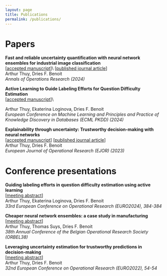 ```yaml
---
layout: page
title: Publications
permalink: /publications/
---
```


# Papers



**Fast and reliable uncertainty quantification with neural network ensembles for industrial image classification**\
\[[accepted manuscript](https://arxiv.org/abs/2403.10182)\]\ \[[published journal article](https://link.springer.com/article/10.1007/s10479-024-06440-4)\]\
Arthur Thuy, Dries F. Benoit\
_Annals of Operations Research (2024)_

**Active Learning to Guide Labeling Efforts for Question Difficulty Estimation**\
\[[accepted manuscript](https://arxiv.org/abs/2409.09258)\]\
<!-- \[[published journal article]()\]\ -->
Arthur Thuy, Ekaterina Loginova, Dries F. Benoit\
_European Conference on Machine Learning and Principles and Practice of Knowledge Discovery in Databases (ECML PKDD) (2024)_


**Explainability through uncertainty: Trustworthy decision-making with neural networks**\
\[[accepted manuscript](https://arxiv.org/abs/2403.10168)\] \[[published journal article](https://doi.org/10.1016/j.ejor.2023.09.009)\]\
Arthur Thuy, Dries F. Benoit\
_European Journal of Operational Research (EJOR) (2023)_

# Conference presentations

<!-- TODO: ORBEL 2025 presentation -->

**Guiding labeling efforts in question difficulty estimation using active learning**\
\[[meeting abstract](https://biblio.ugent.be/publication/01J3G6WY4A0S5BS5452R0B3Z1T)\]\
Arthur Thuy, Ekaterina Loginova, Dries F. Benoit\
_33rd European Conference on Operational Research (EURO2024), 384-384_

**Cheaper neural network ensembles: a case study in manufacturing**\
\[[meeting abstract](https://biblio.ugent.be/publication/01HPHGNCPPV2CBQPPK6BPN33A4)\]\
Arthur Thuy, Thomas Suys, Dries F. Benoit\
_38th Annual Conference of the Belgian Operational Research Society (ORBEL38)_

**Leveraging uncertainty estimation for trustworthy predictions in decision-making**\
\[[meeting abstract](https://biblio.ugent.be/publication/01H5M95ZCPSK1WQS5DJYR7HDBZ)\]\
Arthur Thuy, Dries F. Benoit\
_32nd European Conference on Operational Research (EURO2022), 54-54_
